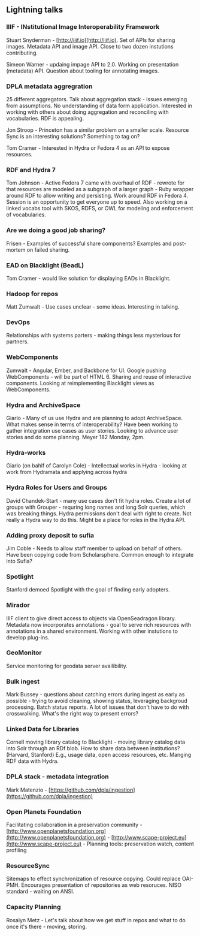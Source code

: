 ## Lightning talks

### IIIF - INstitutional Image Interoperability Framework

Stuart Snyderman - [http://iiif.io](http://iiif.io). Set of APIs for sharing images. Metadata API and image API. Close to two dozen instutions contributing. 

Simeon Warner - updaing impage API to 2.0. Working on presentation (metadata) API. Question about tooling for annotating images.

### DPLA metadata aggregration

25 different aggregators. Talk about aggregation stack - issues emerging from assumptions. No understanding of data form application. Interested in working with others about doing aggregation and reconciling with vocabularies. RDF is appealing. 

Jon Stroop - Princeton has a similar problem on a smaller scale. Resource Sync is an interesting solutions? Something to tag on?

Tom Cramer - Interested in Hydra or Fedora 4 as an API to expose resources.

### RDF and Hydra 7 

Tom Johnson - Active Fedora 7 came with overhaul of RDF - rewrote for that resources are modeled as a subgraph of a larger graph - Ruby wrapper around RDF to allow writing and persisting. Work around RDF in Fedora 4. Session is an opportunity to get everyone up to speed. Also working on a linked vocabs tool with SKOS, RDFS, or OWL for modeling and enforcement of vocabularies.

### Are we doing a good job sharing?

Frisen - Examples of successful share components? Examples and post-mortem on failed sharing.

### EAD on Blacklight (BeadL)

Tom Cramer - would like solution for displaying EADs in Blacklight.

### Hadoop for repos

Matt Zumwalt - Use cases unclear - some ideas. Interesting in talking.

### DevOps

Relationships with systems parters - making things less mysterious for partners. 

### WebComponents

Zumwalt - Angular, Ember, and Backbone for UI. Google pushing WebComponents - will be part of HTML 6. Sharing and reuse of interactive components. Looking at reimplementing Blacklight views as WebComponents.

### Hydra and ArchiveSpace

Giarlo - Many of us use Hydra and are planning to adopt ArchiveSpace. What makes sense in terms of interoperability? Have been working to gather integration use cases as user stories. Looking to advance user stories and do some planning. Meyer 182 Monday, 2pm.

### Hydra-works

Giarlo (on bahlf of Carolyn Cole) - Intellectual works in Hydra - looking at work from Hydramata and applying across hydra

### Hydra Roles for Users and Groups

David Chandek-Start - many use cases don't fit hydra roles. Create a lot of groups with Grouper - requring long names and long Solr queries, which was breaking things. Hydra permissions don't deal with right to create. Not really a Hydra way to do this. Might be a place for roles in the Hydra API.

### Adding proxy deposit to sufia

Jim Coble - Needs to allow staff member to upload on behalf of others. Have been copying code from Scholarsphere. Common enough to integrate into Sufia?

### Spotlight

Stanford demoed Spotlight with the goal of finding early adopters.

### Mirador

IIIF client to give direct access to objects via OpenSeadragon library. Metadata now incorporates annotations - goal to serve rich resources with annotations in a shared environment. Working with other instutions to develop plug-ins.


### GeoMonitor

Service monitoring for geodata server availibility.

### Bulk ingest

Mark Bussey - questions about catching errors during ingest as early as possible - trying to avoid cleaning, showing status, leveraging backgroud processing. Batch status reports. A lot of issues that don't have to do with crosswalking. What's the right way to present errors?

### Linked Data for Libraries

Cornell moving library catalog to Blacklight - moving library catalog data into Solr through an RDf blob. How to share data between institutions? (Harvard, Stanford) E.g., usage data, open access resources, etc. Manging RDF data with Hydra.

### DPLA stack - metadata integration

Mark Matenzio - [https://github.com/dpla/ingestion](https://github.com/dpla/ingestion)

### Open Planets Foundation

Facilitating collaboration in a preservation community - [http://www.openplanetsfoundation.org](http://www.openplanetsfoundation.org) - [http://www.scape-project.eu](http://www.scape-project.eu) - Planning tools: preservation watch, content profiling

### ResourceSync

Sitemaps to effect synchronization of resource copying. Could replace OAI-PMH. Encourages presentation of repositories as web resoruces. NISO standard - waiting on ANSI.

### Capacity Planning

Rosalyn Metz - Let's talk about how we get stuff in repos and what to do once it's there - moving, storing.
